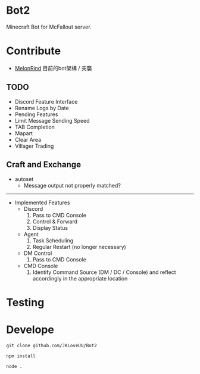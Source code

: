 # Bot2

Minecraft Bot for McFallout server.

# Contribute
- [MelonRind](https://github.com/aMelonRind) 目前的bot架構 / 突襲 

## TODO

- Discord Feature Interface
- Rename Logs by Date
- Pending Features
- Limit Message Sending Speed
- TAB Completion
- Mapart
- Clear Area
- Villager Trading

## Craft and Exchange
* autoset 
    - Message output not properly matched?

--- 
* Implemented Features
    * Discord
        1. Pass to CMD Console
        2. Control & Forward
        3. Display Status
    * Agent
        1. Task Scheduling
        2. Regular Restart (no longer necessary)
    * DM Control
        1. Pass to CMD Console
    * CMD Console
        1. Identify Command Source (DM / DC / Console)
        and reflect accordingly in the appropriate location

# Testing

# Develope

`git clone github.com/JKLoveUU/Bot2`

`npm install`

`node .`